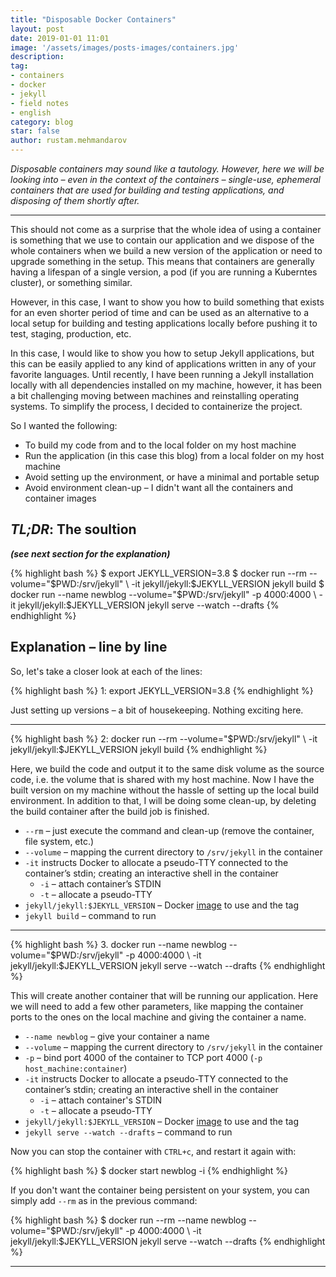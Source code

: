 ```yaml
---
title: "Disposable Docker Containers"
layout: post
date: 2019-01-01 11:01
image: '/assets/images/posts-images/containers.jpg'
description:
tag:
- containers
- docker
- jekyll
- field notes
- english
category: blog
star: false
author: rustam.mehmandarov
---
```


_Disposable containers may sound like a tautology. However, here we will be looking into – even in the context of the containers – single-use, ephemeral containers that are used for building and testing applications, and disposing of them shortly after._

---

This should not come as a surprise that the whole idea of using a container is something that we use to contain our application and we dispose of the whole containers when we build a new version of the application or need to upgrade something in the setup. This means that containers are generally having a lifespan of a single version, a pod (if you are running a Kuberntes cluster), or something similar.

However, in this case, I want to show you how to build something that exists for an even shorter period of time and can be used as an alternative to a local setup for building and testing applications locally before pushing it to test, staging, production, etc.

In this case, I would like to show you how to setup Jekyll applications, but this can be easily applied to any kind of applications written in any of your favorite languages. Until recently, I have been running a Jekyll installation locally with all dependencies installed on my machine, however, it has been a bit challenging moving between machines and reinstalling operating systems. To simplify the process, I decided to containerize the project. 

So I wanted the following:

* To build my code from and to the local folder on my host machine
* Run the application (in this case this blog) from a local folder on my host machine
* Avoid setting up the environment, or have a minimal and portable setup
* Avoid environment clean-up – I didn't want all the containers and container images

## _**TL;DR**_: The soultion 
_**(see next section for the explanation)**_

{% highlight bash %}
$ export JEKYLL_VERSION=3.8
$ docker run --rm --volume="$PWD:/srv/jekyll" \
       -it jekyll/jekyll:$JEKYLL_VERSION jekyll build
$ docker run --name newblog --volume="$PWD:/srv/jekyll" -p 4000:4000 \
       -it jekyll/jekyll:$JEKYLL_VERSION jekyll serve --watch --drafts
{% endhighlight %}

## Explanation – line by line

So, let's take a closer look at each of the lines:

{% highlight bash %}
1: export JEKYLL_VERSION=3.8
{% endhighlight %}

Just setting up versions – a bit of housekeeping. Nothing exciting here.

---

{% highlight bash %}
2: docker run --rm --volume="$PWD:/srv/jekyll" \
        -it jekyll/jekyll:$JEKYLL_VERSION jekyll build
{% endhighlight %}

Here, we build the code and output it to the same disk volume as the source code, i.e. the volume that is shared with my host machine. Now I have the built version on my machine without the hassle of setting up the local build environment. In addition to that, I will be doing some clean-up, by deleting the build container after the build job is finished.

* `--rm` – just execute the command and clean-up (remove the container, file system, etc.)
* `--volume` – mapping the current directory to `/srv/jekyll` in the container
* `-it` instructs Docker to allocate a pseudo-TTY connected to the container’s stdin; creating an interactive shell in the container
    * `-i` – attach container’s STDIN
    * `-t` – allocate a pseudo-TTY
* `jekyll/jekyll:$JEKYLL_VERSION` – Docker [image][1] to use and the tag
* `jekyll build` – command to run

---

{% highlight bash %}
3. docker run --name newblog --volume="$PWD:/srv/jekyll" -p 4000:4000 \
        -it jekyll/jekyll:$JEKYLL_VERSION jekyll serve --watch --drafts
{% endhighlight %}

This will create another container that will be running our application. Here we will need to add a few other parameters, like mapping the container ports to the ones on the local machine and giving the container a name.

* `--name newblog` – give your container a name
* `--volume` – mapping the current directory to `/srv/jekyll` in the container
* `-p` – bind port 4000 of the container to TCP port 4000 (`-p host_machine:container`)
* `-it` instructs Docker to allocate a pseudo-TTY connected to the container’s stdin; creating an interactive shell in the container
    * `-i` – attach container's STDIN
    * `-t` – allocate a pseudo-TTY
* `jekyll/jekyll:$JEKYLL_VERSION` – Docker [image][1] to use and the tag
* `jekyll serve --watch --drafts` – command to run

Now you can stop the container with `CTRL+c`, and restart it again with: 

{% highlight bash %}
$ docker start newblog -i
{% endhighlight %}

If you don't want the container being persistent on your system, you can simply add `--rm` as in the previous command:

{% highlight bash %}
$ docker run --rm --name newblog --volume="$PWD:/srv/jekyll" -p 4000:4000 \
       -it jekyll/jekyll:$JEKYLL_VERSION jekyll serve --watch --drafts
{% endhighlight %}


---

[1]: https://github.com/envygeeks/jekyll-docker/blob/master/README.md
